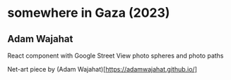 # somewhere in Gaza (2023)
## Adam Wajahat
React component with Google Street View photo spheres and photo paths


Net-art piece by (Adam Wajahat)[https://adamwajahat.github.io/]